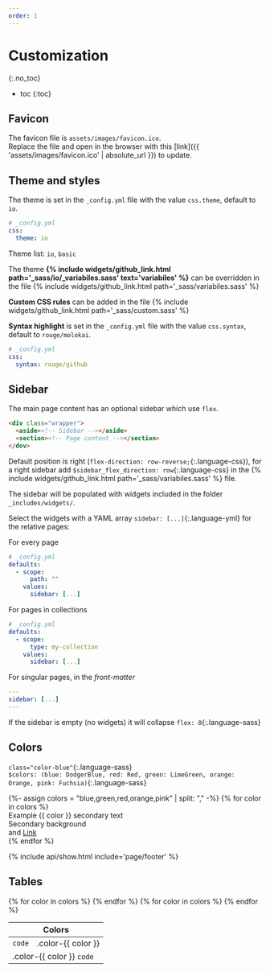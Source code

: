 ```yaml
---
order: 1
---
```


# Customization
{:.no_toc}

* toc
{:toc}

## Favicon

The favicon file is `assets/images/favicon.ico`.  
Replace the file and open in the browser with this [link]({{ 'assets/images/favicon.ico' | absolute_url }}) to update.

## Theme and styles

The theme is set in the `_config.yml` file with the value `css.theme`, default to `io`.

```yml
# _config.yml
css:
  theme: io
```

Theme list: `io`, `basic`

The theme **{% include widgets/github_link.html path='_sass/io/_variabiles.sass' text='variabiles' %}** can be overridden in the file {% include widgets/github_link.html path='_sass/variabiles.sass' %}

**Custom CSS rules** can be added in the file {% include widgets/github_link.html path='_sass/custom.sass' %}

**Syntax highlight** is set in the `_config.yml` file with the value `css.syntax`, default to `rouge/molokai`.

```yml
# _config.yml
css:
  syntax: rouge/github
```

## Sidebar

The main page content has an optional sidebar which use `flex`.


```html
<div class="wrapper">
  <aside><!-- Sidebar --></aside>
  <section><!-- Page content --></section>
</dov>
```

Default position is right (`flex-direction: row-reverse;`{:.language-css}), for a right sidebar add `$sidebar_flex_direction: row`{:.language-css} in the {% include widgets/github_link.html path='_sass/variabiles.sass' %} file.

The sidebar will be populated with widgets included in the folder `_includes/widgets/`.

Select the widgets with a YAML array `sidebar: [...]`{:.language-yml} for the relative pages:

<div class="grid">
<div markdown="1">
For every page

```yml
# _config.yml
defaults:
  - scope:
      path: ""
    values:
      sidebar: [...]
```
</div>
<div markdown="1">
For pages in collections

```yml
# _config.yml
defaults:
  - scope:
      type: my-collection
    values:
      sidebar: [...]
```
</div>
</div>

For singular pages, in the _front-matter_

```yml
---
sidebar: [...]
---
```

If the sidebar is empty (no widgets) it will collapse `flex: 0`{:.language-sass}

## Colors

`class="color-blue"`{:.language-sass}  
`$colors: (blue: DodgerBlue, red: Red, green: LimeGreen, orange: Orange, pink: Fuchsia)`{:.language-sass}

<div class="grid">
{%- assign colors = "blue,green,red,orange,pink" | split: "," -%}
{% for color in colors %}
<div class="p-around rounded color-{{ color }}">
  Example {{ color }} <span class="fg-secondary">secondary text</span>
  <div class="p-around m-vh bg-secondary rounded">Secondary background</div>
  and <a href="#">Link</a>
</div>
{% endfor %}
</div>

{% include api/show.html include='page/footer' %}

## Tables

<table>
  <thead>
    <tr>
      <th colspan=6>Colors</th>
    </tr>
  </thead>
  <tbody>
    <tr>
      <td><code>code</code></td>
      {% for color in colors %}
        <td class="color-{{ color }}">.color-{{ color }}</td>
      {% endfor %}
    </tr>
    {% for color in colors %}
      <tr class="color-{{ color }}">
        <td colspan=6>.color-{{ color }} <code>code</code></td>
      </tr>
    {% endfor %}
  </tbody>
</table>